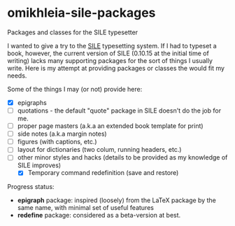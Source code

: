 # omikhleia-sile-packages
Packages and classes for the SILE typesetter

I wanted to give a try to the [SILE](https://github.com/sile-typesetter/sile) typesetting system. If I had to typeset a book, however, the current version of SILE (0.10.15 at the initial time of writing) lacks many supporting packages for the sort of things I usually write. Here is my attempt at providing packages or classes the would fit my needs.

Some of the things I may (or not) provide here:
- [X] epigraphs
- [ ] quotations - the default "quote" package in SILE doesn't do the job for me.
- [ ] proper page masters (a.k.a an extended book template for print)
- [ ] side notes (a.k.a margin notes)
- [ ] figures (with captions, etc.)
- [ ] layout for dictionaries (two colum, running headers, etc.)
- [ ] other minor styles and hacks (details to be provided as my knowledge of SILE improves)
  - [X] Temporary command redefinition (save and restore)

Progress status:
- **epigraph** package: inspired (loosely) from the LaTeX package by the same name, with minimal set of useful features
- **redefine** package: considered as a beta-version at best.
